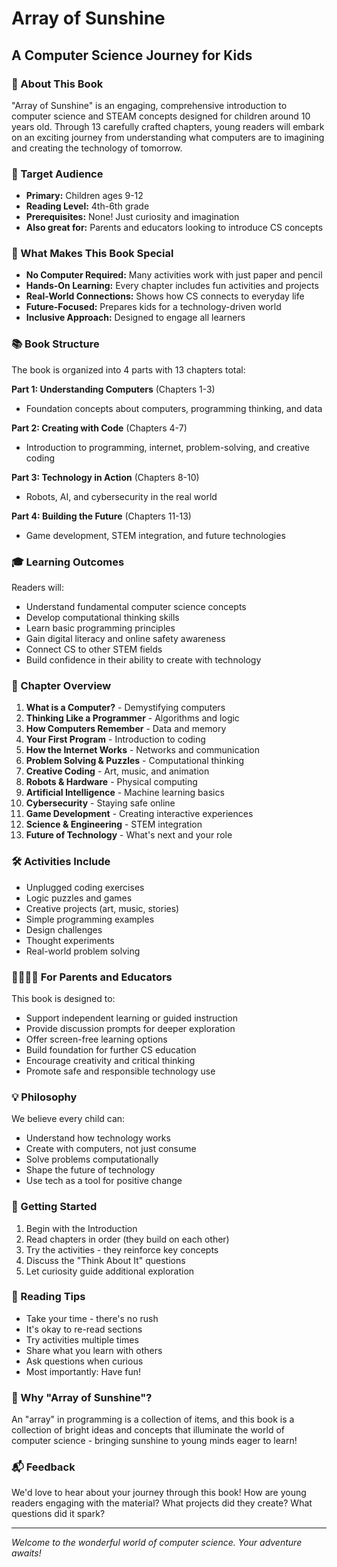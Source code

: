 # Array of Sunshine
## A Computer Science Journey for Kids

### 📖 About This Book

"Array of Sunshine" is an engaging, comprehensive introduction to computer science and STEAM concepts designed for children around 10 years old. Through 13 carefully crafted chapters, young readers will embark on an exciting journey from understanding what computers are to imagining and creating the technology of tomorrow.

### 🎯 Target Audience

- **Primary:** Children ages 9-12
- **Reading Level:** 4th-6th grade
- **Prerequisites:** None! Just curiosity and imagination
- **Also great for:** Parents and educators looking to introduce CS concepts

### 🌟 What Makes This Book Special

- **No Computer Required:** Many activities work with just paper and pencil
- **Hands-On Learning:** Every chapter includes fun activities and projects
- **Real-World Connections:** Shows how CS connects to everyday life
- **Future-Focused:** Prepares kids for a technology-driven world
- **Inclusive Approach:** Designed to engage all learners

### 📚 Book Structure

The book is organized into 4 parts with 13 chapters total:

**Part 1: Understanding Computers** (Chapters 1-3)
- Foundation concepts about computers, programming thinking, and data

**Part 2: Creating with Code** (Chapters 4-7)
- Introduction to programming, internet, problem-solving, and creative coding

**Part 3: Technology in Action** (Chapters 8-10)
- Robots, AI, and cybersecurity in the real world

**Part 4: Building the Future** (Chapters 11-13)
- Game development, STEM integration, and future technologies

### 🎓 Learning Outcomes

Readers will:
- Understand fundamental computer science concepts
- Develop computational thinking skills
- Learn basic programming principles
- Gain digital literacy and online safety awareness
- Connect CS to other STEM fields
- Build confidence in their ability to create with technology

### 📝 Chapter Overview

1. **What is a Computer?** - Demystifying computers
2. **Thinking Like a Programmer** - Algorithms and logic
3. **How Computers Remember** - Data and memory
4. **Your First Program** - Introduction to coding
5. **How the Internet Works** - Networks and communication
6. **Problem Solving & Puzzles** - Computational thinking
7. **Creative Coding** - Art, music, and animation
8. **Robots & Hardware** - Physical computing
9. **Artificial Intelligence** - Machine learning basics
10. **Cybersecurity** - Staying safe online
11. **Game Development** - Creating interactive experiences
12. **Science & Engineering** - STEM integration
13. **Future of Technology** - What's next and your role

### 🛠️ Activities Include

- Unplugged coding exercises
- Logic puzzles and games
- Creative projects (art, music, stories)
- Simple programming examples
- Design challenges
- Thought experiments
- Real-world problem solving

### 👨‍👩‍👧‍👦 For Parents and Educators

This book is designed to:
- Support independent learning or guided instruction
- Provide discussion prompts for deeper exploration
- Offer screen-free learning options
- Build foundation for further CS education
- Encourage creativity and critical thinking
- Promote safe and responsible technology use

### 💡 Philosophy

We believe every child can:
- Understand how technology works
- Create with computers, not just consume
- Solve problems computationally
- Shape the future of technology
- Use tech as a tool for positive change

### 🚀 Getting Started

1. Begin with the Introduction
2. Read chapters in order (they build on each other)
3. Try the activities - they reinforce key concepts
4. Discuss the "Think About It" questions
5. Let curiosity guide additional exploration

### 📖 Reading Tips

- Take your time - there's no rush
- It's okay to re-read sections
- Try activities multiple times
- Share what you learn with others
- Ask questions when curious
- Most importantly: Have fun!

### 🌈 Why "Array of Sunshine"?

An "array" in programming is a collection of items, and this book is a collection of bright ideas and concepts that illuminate the world of computer science - bringing sunshine to young minds eager to learn!

### 📬 Feedback

We'd love to hear about your journey through this book! How are young readers engaging with the material? What projects did they create? What questions did it spark?

---

*Welcome to the wonderful world of computer science. Your adventure awaits!*